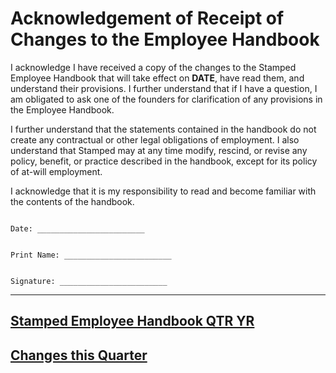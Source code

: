 # Acknowledgement of Receipt of Changes to the Employee Handbook

I acknowledge I have received a copy of the changes to the Stamped Employee Handbook that will take effect on **DATE**, have read them, and understand their provisions.  I further understand that if I have a question, I am obligated to ask one of the founders for clarification of any provisions in the Employee Handbook.

I further understand that the statements contained in the handbook do not create any contractual or other legal obligations of employment.  I also understand that Stamped may at any time modify, rescind, or revise any policy, benefit, or practice described in the handbook, except for its policy of at-will employment.

I acknowledge that it is my responsibility to read and become familiar with the contents of the handbook.



```

Date: ________________________


Print Name: ________________________


Signature: ________________________

```

***


## [Stamped Employee Handbook **QTR YR**](https://getclef.com/handbook/QTR-YR)
## [Changes this Quarter](https://getclef.com/handbook/changelog/QTR-YR)
